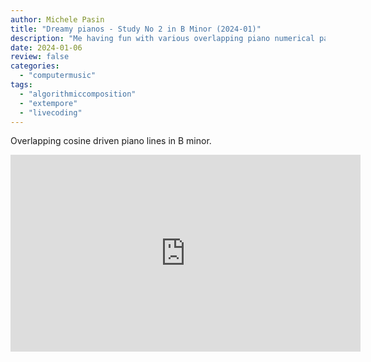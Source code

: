 ```yaml
---
author: Michele Pasin
title: "Dreamy pianos - Study No 2 in B Minor (2024-01)"
description: "Me having fun with various overlapping piano numerical patterns."
date: 2024-01-06
review: false
categories: 
  - "computermusic"
tags: 
  - "algorithmiccomposition"
  - "extempore"
  - "livecoding"
---
```


Overlapping cosine driven piano lines in B minor.

<iframe width="560" height="315" src="https://www.youtube.com/embed/x1837exEEN0?si=Q3o5ADVxSDxNNa-a&autoplay=1&amp;start=190" title="YouTube video player" frameborder="0" allow="accelerometer; autoplay; clipboard-write; encrypted-media; gyroscope; picture-in-picture; web-share" referrerpolicy="strict-origin-when-cross-origin" allowfullscreen></iframe>